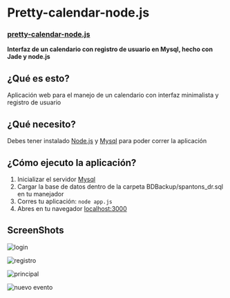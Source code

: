 # Pretty-calendar-node.js

### [pretty-calendar-node.js](http://spantons.github.io/Pretty-calendar-node)

**Interfaz de un calendario con registro de usuario en Mysql, hecho con Jade y node.js**

## ¿Qué es esto?
Aplicación web para el manejo de un calendario con interfaz minimalista y registro de usuario

## ¿Qué necesito?
Debes tener instalado [Node.js](http://nodejs.org/) y [Mysql](http://www.mysql.com/) para poder correr la aplicación

## ¿Cómo ejecuto la aplicación?
  1.	Inicializar el servidor [Mysql](http://www.mysql.com/)
  2.	Cargar la base de datos dentro de la carpeta BDBackup/spantons_dr.sql en tu manejador
  3.	Corres tu aplicación: `node app.js`
  4.	Abres en tu navegador [localhost:3000](http://localhost:3000)

## ScreenShots
![login](https://dl.dropbox.com/s/uu293b4igadn4ck/Captura%20de%20pantalla%202013-10-23%20a%20la%28s%29%2023.17.50.png)

![registro](https://dl.dropbox.com/s/tokwyw8ehvhog9f/Captura%20de%20pantalla%202013-10-23%20a%20la%28s%29%2023.18.04.png)

![principal](https://dl.dropbox.com/s/ekxlkd0rknutyeo/Captura%20de%20pantalla%202013-10-23%20a%20la%28s%29%2023.34.05.png)

![nuevo evento](https://dl.dropbox.com/s/g3y4vkjiwkh10u5/Captura%20de%20pantalla%202013-10-23%20a%20la%28s%29%2023.34.18.png)
